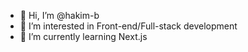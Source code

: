- 👋 Hi, I’m @hakim-b
- 👀 I’m interested in Front-end/Full-stack development
- 🌱 I’m currently learning Next.js

<!---
hakim-b/hakim-b is a ✨ special ✨ repository because its `README.md` (this file) appears on your GitHub profile.
You can click the Preview link to take a look at your changes.
--->
